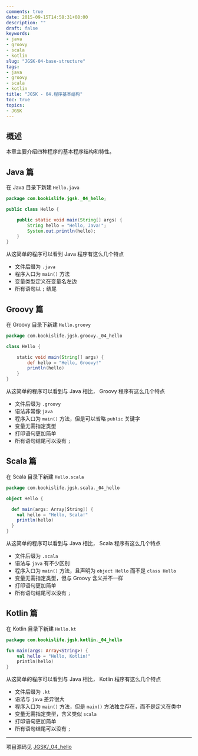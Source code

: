 ```yaml
---
comments: true
date: 2015-09-15T14:58:31+08:00
description: ""
draft: false
keywords:
- java
- groovy
- scala
- kotlin
slug: "JGSK-04-base-structure"
tags:
- java
- groovy
- scala
- kotlin
title: "JGSK - 04.程序基本结构"
toc: true
topics:
- JGSK
---
```


## 概述

本章主要介绍四种程序的基本程序结构和特性。
<!--more-->

## Java 篇

在 Java 目录下新建 `Hello.java`

```java
package com.bookislife.jgsk._04_hello;

public class Hello {

    public static void main(String[] args) {
        String hello = "Hello, Java!";
        System.out.println(hello);
    }
}
```

从这简单的程序可以看到 Java 程序有这么几个特点

- 文件后缀为 `.java`
- 程序入口为 `main()` 方法
- 变量类型定义在变量名左边
- 所有语句以 `;` 结尾

## Groovy 篇

在 Groovy 目录下新建 `Hello.groovy`

```groovy
package com.bookislife.jgsk.groovy._04_hello

class Hello {

    static void main(String[] args) {
        def hello = "Hello, Groovy!"
        println(hello)
    }
}
```

从这简单的程序可以看到与 Java 相比， Groovy 程序有这么几个特点

- 文件后缀为 `.groovy`
- 语法非常像 `java`
- 程序入口为 `main()` 方法，但是可以省略 `public` 关键字
- 变量无需指定类型
- 打印语句更加简单
- 所有语句结尾可以没有 `;` 

## Scala 篇

在 Scala 目录下新建 `Hello.scala`

```scala
package com.bookislife.jgsk.scala._04_hello

object Hello {

  def main(args: Array[String]) {
    val hello = "Hello, Scala!"
    println(hello)
  }
}
```

从这简单的程序可以看到与 Java 相比， Scala 程序有这么几个特点

- 文件后缀为 `.scala`
- 语法与 `java` 有不少区别
- 程序入口为 `main()` 方法，且声明为 `object Hello` 而不是 `class Hello`
- 变量无需指定类型，但与 Groovy 含义并不一样
- 打印语句更加简单
- 所有语句结尾可以没有 `;` 

## Kotlin 篇

在 Kotlin 目录下新建 `Hello.kt`

```kotlin
package com.bookislife.jgsk.kotlin._04_hello

fun main(args: Array<String>) {
    val hello = "Hello, Kotlin!"
    println(hello)
}
```

从这简单的程序可以看到与 Java 相比， Kotlin 程序有这么几个特点

- 文件后缀为 `.kt`
- 语法与 `java` 差异很大
- 程序入口为 `main()` 方法，但是 `main()` 方法独立存在，而不是定义在类中
- 变量无需指定类型，含义类似 `scala`
- 打印语句更加简单
- 所有语句结尾可以没有 `;` 

---

项目源码见 [JGSK/_04_hello](https://github.com/SidneyXu/JGSK)
